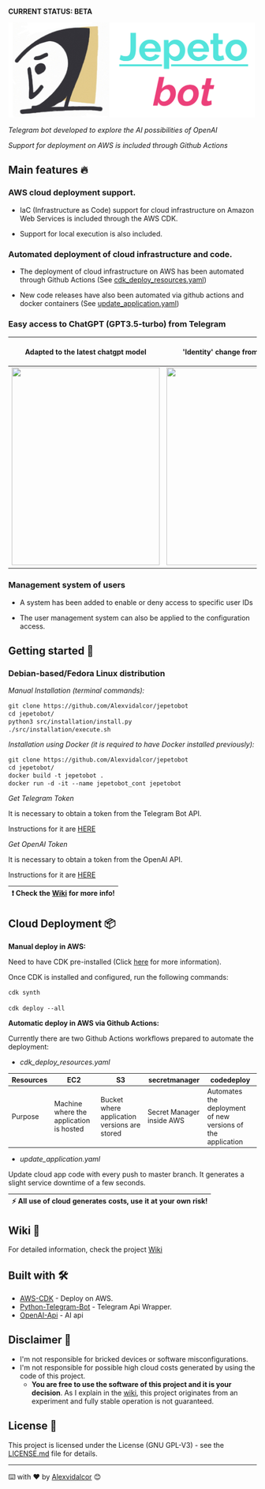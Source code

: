 
**CURRENT STATUS: BETA**

<img src="https://raw.githubusercontent.com/Alexvidalcor/jepetobot/master/src/images/Readme-logo1.png" width="500" />

_Telegram bot developed to explore the AI possibilities of OpenAI_

_Support for deployment on AWS is included through Github Actions_

## Main features :fire:

### AWS cloud deployment support.

* IaC (Infrastructure as Code) support for cloud infrastructure on Amazon Web Services is included through the AWS CDK.

* Support for local execution is also included.

### Automated deployment of cloud infrastructure and code.

* The deployment of cloud infrastructure on AWS has been automated through Github Actions (See [cdk_deploy_resources.yaml](https://github.com/Alexvidalcor/jepetobot/blob/master/.github/workflows/cdk_deploy_resources.yaml))

* New code releases have also been automated via github actions and docker containers (See [update_application.yaml](https://github.com/Alexvidalcor/jepetobot/blob/master/.github/workflows/update_application.yaml))

### Easy access to ChatGPT (GPT3.5-turbo) from Telegram

Adapted to the latest chatgpt model | 'Identity' change from bot options | 'Temperature' change from bot options
--- | --- | --- |
 | <img src="https://raw.githubusercontent.com/Alexvidalcor/jepetobot/master/src/images/Readme-image1.gif" height="400" width="300"/> | <img src="https://raw.githubusercontent.com/Alexvidalcor/jepetobot/master/src/images/Readme-image2.gif" height="400" width="300"/> | <img src="https://raw.githubusercontent.com/Alexvidalcor/jepetobot/master/src/images/Readme-image3.gif" height="400" width="300"/> |
 
### Management system of users

* A system has been added to enable or deny access to specific user IDs

* The user management system can also be applied to the configuration access.


## Getting started 🚀


### Debian-based/Fedora Linux distribution 

_Manual Installation (terminal commands):_

```
git clone https://github.com/Alexvidalcor/jepetobot
cd jepetobot/
python3 src/installation/install.py
./src/installation/execute.sh
```

_Installation using Docker (it is required to have Docker installed previously):_

```
git clone https://github.com/Alexvidalcor/jepetobot
cd jepetobot/
docker build -t jepetobot . 
docker run -d -it --name jepetobot_cont jepetobot
```

_Get Telegram Token_

It is necessary to obtain a token from the Telegram Bot API.

Instructions for it are [HERE](https://core.telegram.org/bots#how-do-i-create-a-bot)

_Get OpenAI Token_

It is necessary to obtain a token from the OpenAI API.

Instructions for it are [HERE](https://platform.openai.com/docs/introduction/tokens)


| :exclamation:  Check the [Wiki](https://github.com/Alexvidalcor/jepetobot/wiki) for more info!  |
|-----------------------------------------|

## Cloud Deployment 📦

**Manual deploy in AWS:**

Need to have CDK pre-installed (Click [here](https://aws.amazon.com/getting-started/guides/setup-cdk/) for more information). 

Once CDK is installed and configured, run the following commands:

```
cdk synth

cdk deploy --all
```

**Automatic deploy in AWS via Github Actions:**

Currently there are two Github Actions workflows prepared to automate the deployment:

* _cdk_deploy_resources.yaml_

Resources | EC2 | S3| secretmanager | codedeploy |
--- | --- | --- | --- |--- |
Purpose | Machine where the application is hosted | Bucket where application versions are stored | Secret Manager inside AWS | Automates the deployment of new versions of the application | 

* _update_application.yaml_

Update cloud app code with every push to master branch. It generates a slight service downtime of a few seconds.

| :zap:        All use of cloud generates costs, use it at your own risk!   |
|-----------------------------------------|

## Wiki :closed_book:

For detailed information, check the project [Wiki](https://github.com/Alexvidalcor/jepetobot/wiki)


## Built with 🛠️

* [AWS-CDK](https://aws.amazon.com/es/cdk/) - Deploy on AWS.
* [Python-Telegram-Bot](https://python-telegram-bot.org) - Telegram Api Wrapper.
* [OpenAI-Api](https://openai.com/api/) - AI api


## Disclaimer :memo:

* I'm not responsible for bricked devices or software misconfigurations.
* I'm not responsible for possible high cloud costs generated by using the code of this project.
    * **You are free to use the software of this project and it is your decision**. As I explain in the [wiki](https://github.com/Alexvidalcor/jepetobot/wiki), this project originates from an experiment and fully stable operation is not guaranteed.


## License :pushpin:

This project is licensed under the License (GNU GPL-V3) - see the [LICENSE.md](LICENSE.md) file for details.


---

⌨️ with ❤️ by [Alexvidalcor](https://github.com/Alexvidalcor) 😊
